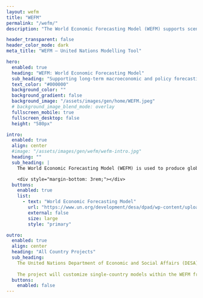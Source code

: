 ```yaml
---
layout: wefm
title: "WEFM"
permalink: "/wefm/"
description: "The World Economic Forecasting Model (WEFM) supports scenario-based macroeconomic forecasting and long-term planning."

header_transparent: false
header_color_mode: dark
meta_title: "WEFM – United Nations Modelling Tool"

hero:
  enabled: true
  heading: "WEFM: World Economic Forecasting Model"
  sub_heading: "Supporting long-term macroeconomic and policy forecasting through integrated modelling techniques."
  text_color: "#000000"
  background_color: ""
  background_gradient: false
  background_image: "/assets/images/gen/home/WEFM.jpeg"
  # background_image_blend_mode: overlay
  fullscreen_mobile: true
  fullscreen_desktop: false
  height: "580px"

intro:
  enabled: true
  align: center
  #image: "/assets/images/gen/wefm/wefm-intro.jpg"
  heading: ""
  sub_heading: |
    The World Economic Forecasting Model (WEFM) is used to produce globally consistent short-term projections at the country level. It was developed by the Development Analysis and Policy Division of the United Nations Department of Economic and Social Affairs. The model allows users to specify alternative assumptions about future economic contexts and policy responses across groups of countries and to trace macroeconomic outcomes over short-, medium-, and long-term timescales. WEFM is designed to simulate the macroeconomic impacts on countries and regions of exogenous shocks to the global economy, including potential effects of major shifts in market confidence (such as reversals following asset price bubbles), changes in international trade and financial regulation, and the spillover effects of significant policy changes in major economies.

    <div style="margin-bottom: 3rem;"></div>
  buttons:
    enabled: true
    list:
      - text: "World Economic Forecasting Model"
        url: "https://www.un.org/development/desa/dpad/wp-content/uploads/sites/45/publication/2016_Apr_WorldEconomicForecastingModel.pdf"
        external: false
        size: large
        style: "primary"

outro:
  enabled: true
  align: center
  heading: "All Country Projects"
  sub_heading: 
    The United Nations Department of Economic and Social Affairs (DESA), in collaboration with the Economic and Social Commission for Western Asia (ESCWA), is providing modelling and forecasting training and capacity development in the Arab region (Jordan and Tunisia) to enhance informed policymaking and promote fiscal sustainability.
    
    The project will customize single-country models within the WEFM framework by expanding the fiscal segment to assess the socioeconomic impacts of various social expenditures and their associated fiscal and debt implications. Additionally, the project will train government officials from various ministries as well as think tanks closely working with governments.
  buttons:
    enabled: false
---
```

